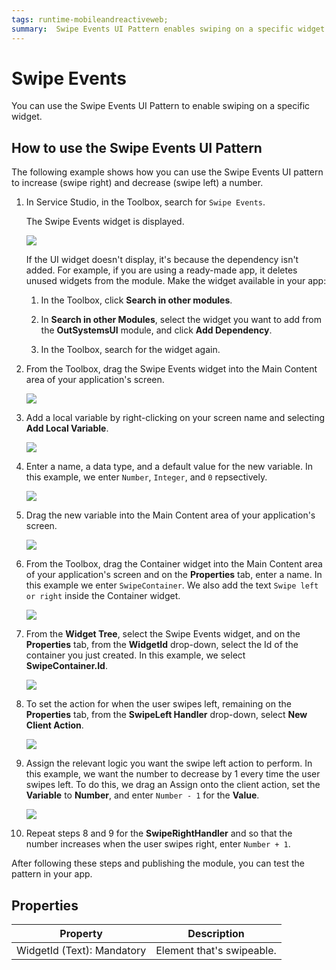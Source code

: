 ```yaml
---
tags: runtime-mobileandreactiveweb;  
summary:  Swipe Events UI Pattern enables swiping on a specific widget.
---
```


# Swipe Events

You can use the Swipe Events UI Pattern to enable swiping on a specific widget.

## How to use the Swipe Events UI Pattern

The following example shows how you can use the Swipe Events UI pattern to increase (swipe right) and decrease (swipe left) a number.

1. In Service Studio, in the Toolbox, search for  `Swipe Events`.

    The Swipe Events widget is displayed.

    ![](images/swipeevents-1-ss.png)

    If the UI widget doesn't display, it's because the dependency isn't added. For example, if you are using a ready-made app, it deletes unused widgets from the module. Make the widget available in your app:

    1. In the Toolbox, click **Search in other modules**.
    
    1. In **Search in other Modules**, select the widget you want to add from the **OutSystemsUI** module, and click **Add Dependency**. 
    
    1. In the Toolbox, search for the widget again.

1. From the Toolbox, drag the Swipe Events widget into the Main Content area of your application's screen.

    ![](images/swipeevents-2-ss.png)

1. Add a local variable by right-clicking on your screen name and selecting **Add Local Variable**.

    ![](images/swipeevents-3-ss.png)

1. Enter a name, a data type, and a default value for the new variable. In this example, we enter `Number`, `Integer`, and `0` repsectively.

    ![](images/swipeevents-4-ss.png)

1. Drag the new variable into the Main Content area of your application's screen.

    ![](images/swipeevents-5-ss.png)

1. From the Toolbox, drag the Container widget into the Main Content area of your application's screen and on the **Properties** tab, enter a name. In this example we enter `SwipeContainer`. We also add the text `Swipe left or right` inside the Container widget.

    ![](images/swipeevents-6-ss.png)

1. From the **Widget Tree**, select the Swipe Events widget, and on the **Properties** tab, from the **WidgetId** drop-down, select the Id of the container you just created. In this example, we select **SwipeContainer.Id**.

    ![](images/swipeevents-7-ss.png)

1. To set the action for when the user swipes left, remaining on the **Properties** tab, from the **SwipeLeft Handler** drop-down, select **New Client Action**.

    ![](images/swipeevents-8-ss.png)

1. Assign the relevant logic you want the swipe left action to perform. In this example, we want the number to decrease by 1 every time the user swipes left. To do this, we drag an Assign onto the client action, set the **Variable** to **Number**, and enter ``Number - 1`` for the **Value**.

    ![](images/swipeevents-9-ss.png)

1. Repeat steps 8 and 9 for the **SwipeRightHandler** and so that the number increases when the user swipes right, enter `Number + 1`.

After following these steps and publishing the module, you can test the pattern in your app.

## Properties

**Property** |  **Description** |
|---|---| 
| WidgetId (Text): Mandatory |  Element that's swipeable.  |
